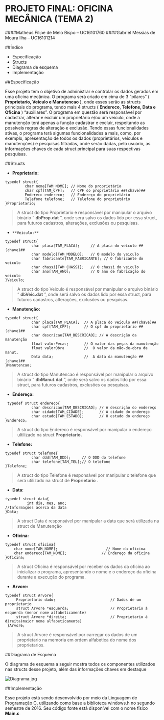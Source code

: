 PROJETO FINAL: OFICINA MECÂNICA (TEMA 2)
========================
####Matheus Filipe de Melo Bispo – UC16101760 
####Gabriel Messias de Moura Ilha – UC16101214

##Índice 

- Especificação
- Structs
- Diagrama de esquema
- Implementação 


##Especificação

Esse projeto tem o objetivo de administrar e controlar os dados gerados em uma oficina mecânica. O programa será criado em cima de 3 “pilares” ( **Proprietario, Veiculo e Manutencao** ), onde esses serão as structs principais do programa, tendo mais 4 structs ( **Endereco, Telefone, Data e Oficina** ) “auxiliares”. 
O programa em questão será responsável por cadastrar, alterar e excluir um proprietário e/ou um veículo, onde a manutenção terá apenas a função cadastrar e excluir, respeitando as possíveis regras de alteração e exclusão.
Tendo essas funcionalidades ativas, o programa terá algumas funcionalidades a mais, como, por exemplo, apresentação de todos os dados (proprietários, veículos e manutenções) e pesquisas filtradas, onde serão dadas, pelo usuário, as informações chaves de cada struct principal para suas respectivas pesquisas.

##Structs

-  **Proprietario:**  
```
typedef struct{
	     char nome[TAM_NOME]; // Nome do proprietário 
	     char cpf[TAM_CPF];   // CPF do proprietário ##(chave)##
	     Endereco endereco;   // Endereço do proprietário
	     Telefone telefone;   // Telefone do proprietário
}Proprietario;
```

> A struct do tipo Proprietario é responsável por manipular o arquivo binário “ **dbProp.dat** ”, onde será salvo os dados lido por essa struct, para futuros cadastros, alterações, exclusões ou pesquisas.


-	  **Veiculo:** 
```
typedef struct{
	        char placa[TAM_PLACA];     // A placa do veículo ##(chave)##
	        char modelo[TAM_MODELO];   // O modelo do veiculo
	        char fabricante[TAM_FABRICANTE]; // O fabricante do veiculo
	        char chassi[TAM_CHASSI];   // O chassi do veiculo
	        char ano[TAM_ANO];         // O ano de fabricação do veiculo
}Veiculo;
```

> A struct do tipo Veiculo é responsável por manipular o arquivo binário “ **dbVeic.dat** ”, onde será salvo os dados lido por essa struct, para futuros cadastros, alterações, exclusões ou pesquisas.



-  **Manutenção:**
```
typedef struct{
	        char placa[TAM_PLACA];  // A placa do veículo ##(chave)##
	        char cpf[TAM_CPF];      // O cpf do proprietário ##(chave)##
	        char descricao[TAM_DESCRICAO]; // A descrição da manutenção
	        float valorPecas;       // O valor das peças da manutenção
	        float valorObra         //  O valor da mão-de-obra da manut.
	        Data data;              //  A data da manutenção ##(chave)##
}Manutencao;

```

> A struct do tipo Manutencao é responsável por manipular o arquivo binário “ **dbManut.dat** ”, onde será salvo os dados lido por essa struct, para futuros cadastros, exclusões ou pesquisas.

- 	**Endereço:** 
```
 typedef struct endereco{
	        char descricao[TAM_DESCRICAO]; // A descrição do endereço
	        char cidade[TAM_CIDADE];       // A cidade do endereço
	        char estado[TAM_ESTADO];       // O estado do endereço
}Endereco;
```	

>	A struct do tipo Endereco é responsável por manipular o endereço ultilizado na  struct **Proprietario.** 

-  **Telefone:** 
```
typedef struct telefone{
	        char ddd[TAM_DDD];     // O DDD do telefone
	        char telefone[TAM_TEL];// O telefone
}Telefone;

```

> A struct do tipo Telefone é responsável por manipular o telefone que será utilizado na 
struct de  **Proprietario** .

-  **Data:** 
```
typedef struct data{
	      int dia, mes, ano; 
//Informações acerca da data
}Data;
```

> A struct Data é responsável por manipular a data que será utilizada na struct de 
Manutenção




- 	 **Oficina:** 
```
typedef struct oficina{
	char nome[TAM_NOME];                      // Nome da oficina
	char endereco[TAM_NOME];                // Endereço da oficina
}Oficina;
```

> A struct Oficina é responsável por receber os dados da oficina ao inicializar o programa, apresentando o nome e o endereço da oficina durante a execução do programa.



- 	 **Arvore:** 
```
typedef struct Arvore{
     Proprietario dado;                         // Dados de um proprietario
     struct Arvore *esquerda;                   // Proprietario à esquerda (menor nome alfabeticamente)
     struct Arvore *direita;                    // Proprietario à direita(maior nome alfabeticamente)
 }Arvore;
```

> A struct Arvore é responsável por carregar os dados de um proprietario na memoria em ordem alfabetica do nome dos proprietarios.

##Diagrama de Esquema

O diagrama de esquema a seguir mostra todos os componentes utilizados nas structs desse projeto, além das informações chaves em destaque

![Diagrama.jpg](https://bitbucket.org/repo/np4y89/images/955262409-Capturar.PNG)

##Implementação

Esse projeto está sendo desenvolvido por meio da Linguagem de Programação C, utilizando como base a biblioteca windows.h no segundo semestre de 2016. Seu código fonte está disponível com o nome físico  **Main.c**